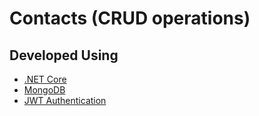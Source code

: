 # Contacts (CRUD operations)


## Developed Using 
- [.NET Core](https://www.microsoft.com/net/core/platform)
- [MongoDB](https://www.mongodb.com/)
- [JWT Authentication](https://jwt.io/introduction/)

